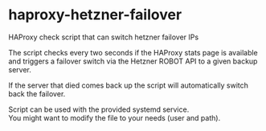 # haproxy-hetzner-failover
HAProxy check script that can switch hetzner failover IPs

The script checks every two seconds if the HAProxy stats page is available  
and triggers a failover switch via the Hetzner ROBOT API to a given backup server.

If the server that died comes back up the script will automatically switch back the failover.
  

Script can be used with the provided systemd service.  
You might want to modify the file to your needs (user and path).